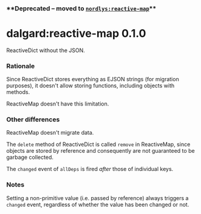 ### \*\*Deprecated – moved to [`nordlys:reactive-map`](https://github.com/nordlys-io/meteor-reactive-map)\*\*

dalgard:reactive-map 0.1.0
==========================

ReactiveDict without the JSON.

### Rationale

Since ReactiveDict stores everything as EJSON strings (for migration purposes), it doesn't allow storing functions, including objects with methods.

ReactiveMap doesn't have this limitation.

### Other differences

ReactiveMap doesn't migrate data.

The `delete` method of ReactiveDict is called `remove` in ReactiveMap, since objects are stored by reference and consequently are not guaranteed to be garbage collected.

The `changed` event of `allDeps` is fired *after* those of individual keys.

### Notes

Setting a non-primitive value (i.e. passed by reference) always triggers a `changed` event, regardless of whether the value has been changed or not.